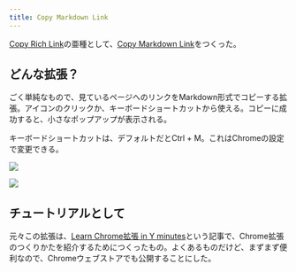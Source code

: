 ```yaml
---
title: Copy Markdown Link
---
```

[Copy Rich Link](https://chrome.google.com/webstore/detail/copy-rich-link/hikiamlgpdcabppakpmemaofmkgknpea)の亜種として、[Copy Markdown Link](https://chrome.google.com/webstore/detail/copy-markdown-link/gkceaaphhbeanfciglgpffnncfpipjpa)をつくった。

どんな拡張？
------

ごく単純なもので、見ているページへのリンクをMarkdown形式でコピーする拡張。アイコンのクリックか、キーボードショートカットから使える。コピーに成功すると、小さなポップアップが表示される。

キーボードショートカットは、デフォルトだとCtrl + M。これはChromeの設定で変更できる。

![](https://lh3.googleusercontent.com/4FvBud24vk-fdqKmvtS0AOkumkUiVolMztInXD7WUqR3xJA4cFN4z6HktqZ0xjuhRODOE6XGUB0hBtXmYCt8RdT4rCG98WxChHceVrmcKIe2s_JLmEoV_80PErR_Lqlvx7KzWQTdXY9rM1SDdhsbXw)

![](https://lh4.googleusercontent.com/385RxYnYMtXFU35d_frZkXPldxM0f9-Zllr_mncmqHf_UT8WPPA4b4hzZyWLZZ50YC8HBRKQBe6ZTuDegGFg1DqzheNUiQZFu9orknMmGXaIpPHzM5NSdC9fswYHKEE2n4ZzVwk3b0uxxcy46tbFww)

チュートリアルとして
----------

元々この拡張は、[Learn Chrome拡張 in Y minutes](https://r7kamura.com/articles/2022-05-18-learn-chrome-extention-in-y-minutes)という記事で、Chrome拡張のつくりかたを紹介するためにつくったもの。よくあるものだけど、まずまず便利なので、Chromeウェブストアでも公開することにした。
